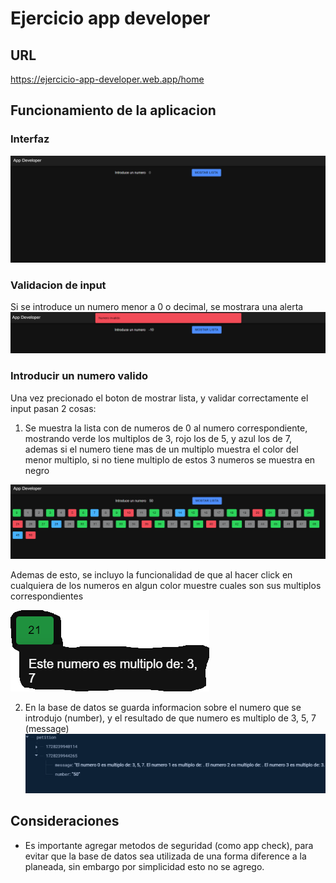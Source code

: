 # Ejercicio app developer

## URL

https://ejercicio-app-developer.web.app/home
## Funcionamiento de la aplicacion

### Interfaz

![interfaz general](./docs/images/generalInterface.png)
### Validacion de input

Si se introduce un numero menor a 0 o decimal, se mostrara una alerta
![interfaz general](./docs/images/inputValidation.png)
### Introducir un numero valido

Una vez precionado el boton de mostrar lista, y validar correctamente el input pasan 2 cosas:
1. Se muestra la lista con de numeros de 0 al numero correspondiente, mostrando verde los multiplos de 3, rojo los de 5, y azul los de 7, ademas si el numero tiene mas de un multiplo muestra el color del menor multiplo, si no tiene multiplo de estos 3 numeros se muestra en negro


![interfaz general](./docs/images/validInput.png)



Ademas de esto, se incluyo la funcionalidad de que al hacer click en cualquiera de los numeros en algun color muestre cuales son sus multiplos correspondientes

![interfaz general](./docs/images/moreInfo.png)



2. En la base de datos se guarda informacion sobre el numero que se introdujo (number), y el resultado de que numero es multiplo de 3, 5, 7 (message)
![interfaz general](./docs/images/database.png)

## Consideraciones

- Es importante agregar metodos de seguridad (como app check), para evitar que la base de datos sea utilizada de una forma diference a la planeada, sin embargo por simplicidad esto no se agrego.